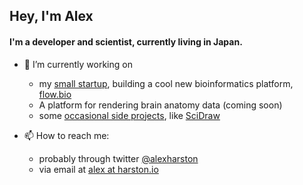## Hey, I'm Alex

#### I'm a developer and scientist, currently living in Japan.

- 🔭 I’m currently working on
  - my [small startup](https://goodwright.com), building a cool new bioinformatics platform, [flow.bio](https://flow.bio)
  - A platform for rendering brain anatomy data (coming soon)
  - some [occasional side projects](https://harston.io/projects), like [SciDraw](https://scidraw.io)

- 📫 How to reach me:
  - probably through twitter [@alexharston](https://twitter.com/alexharston)
  - via email at [alex at harston.io](mailto:alex@harston.io)
